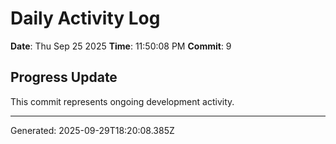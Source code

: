 # Daily Activity Log

**Date**: Thu Sep 25 2025
**Time**: 11:50:08 PM
**Commit**: 9

## Progress Update

This commit represents ongoing development activity.

---
Generated: 2025-09-29T18:20:08.385Z
